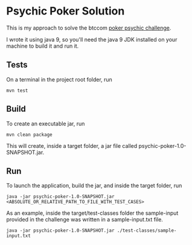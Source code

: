 # Psychic Poker Solution

This is my approach to solve the btccom [poker psychic challenge](https://github.com/btccom/Hire/blob/master/exercise/psychic-poker-en.md).

I wrote it using java 9, so you'll need the java 9 JDK installed on your machine to build it and run it.

## Tests

On a terminal in the project root folder, run

    mvn test

## Build

To create an executable jar, run

    mvn clean package

This will create, inside a target folder, a jar file called psychic-poker-1.0-SNAPSHOT.jar.

## Run

To launch the application, build the jar, and inside the target folder, run

    java -jar psychic-poker-1.0-SNAPSHOT.jar <ABSOLUTE_OR_RELATIVE_PATH_TO_FILE_WITH_TEST_CASES>

As an example, inside the target/test-classes folder the sample-input provided in the challenge was written in a sample-input.txt file.

    java -jar psychic-poker-1.0-SNAPSHOT.jar ./test-classes/sample-input.txt

